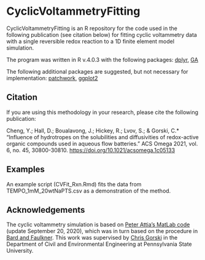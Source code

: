 # CyclicVoltammetryFitting
CyclicVoltammetryFitting is an R repository for the code used in the following publication (see citation below) for fitting cyclic voltammetry data with a single reversible redox reaction to a 1D finite element model simulation. 

The program was written in R v.4.0.3 with the following packages: [dplyr](https://cran.r-project.org/web/packages/dplyr/index.html), [GA](https://cran.r-project.org/web/packages/GA/index.html)

The following additional packages are suggested, but not necessary for implementation: [patchwork](https://cran.r-project.org/web/packages/patchwork/index.html), [ggplot2](https://cran.r-project.org/web/packages/ggplot2/index.html)

## Citation
If you are using this methodology in your research, please cite the following publication:

Cheng, Y.; Hall, D.; Boualavong, J.; Hickey, R.; Lvov, S.; & Gorski, C.* “Influence of hydrotropes on the solubilities and diffusivities of redox-active organic compounds used in aqueous flow batteries.” ACS Omega 2021, vol. 6, no. 45, 30800-30810. https://doi.org/10.1021/acsomega.1c05133

## Examples
An example script (CVFit_Rxn.Rmd) fits the data from TEMPO_1mM_20wtNaPTS.csv as a demonstration of the method.

## Acknowledgements
The cyclic voltammetry simulation is based on [Peter Attia’s MatLab code](https://petermattia.com/cyclic_voltammetry_simulation/simulation.html) (update September 20, 2020), which was in turn based on the procedure in [Bard and Faulkner](https://www.wiley.com/en-us/Electrochemical+Methods%3A+Fundamentals+and+Applications%2C+2nd+Edition-p-9780471043720). This work was supervised by [Chris Gorski](https://www.engr.psu.edu/ce/enve/gorski/) in the Department of Civil and Environmental Engineering at Pennsylvania State University.
